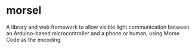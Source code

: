 # morsel
A library and web framework to allow visible light communication between an Arduino-based microcontroller and a phone or human, using Morse Code as the encoding.
